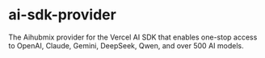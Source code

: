 # ai-sdk-provider
The Aihubmix provider for the Vercel AI SDK that enables one-stop access to OpenAI, Claude, Gemini, DeepSeek, Qwen, and over 500 AI models.
